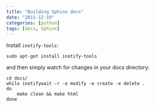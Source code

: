 ```yaml
---
title: "Building Sphinx docs"
date: "2011-12-19"
categories: [python]
tags: [docs, Sphinx]
---
```


Install `inotify-tools`:

    sudo apt-get install inotify-tools 

and then simply watch for changes in your docs directory:

```
cd docs/
while inotifywait -r -e modify -e create -e delete .
do 
    make clean && make html
done
```
